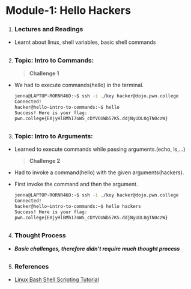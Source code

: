 # Module-1: Hello Hackers

1. ### Lectures and Readings
- Learnt about linux, shell variables, basic shell commands
## 
2. ### Topic: Intro to Commands:
    >**Challenge 1**
- We had to execute commands(hello) in the terminal.
     ```bash
  jenna@LAPTOP-RORNR46D:~$ ssh -i ./key hacker@dojo.pwn.college
  Connected!
  hacker@hello~intro-to-commands:~$ hello
  Success! Here is your flag:
  pwn.college{EXjyHlBMhI7oWS_cDYVOUWb57KS.ddjNyUDL0gTN0czW}
    ```

##
3. ### Topic: Intro to Arguments:
- Learned to execute commands while passing arguments.(echo, ls,...)
  
    >**Challenge 2**
- Had to invoke a command(hello) with the given arguments(hackers).
- First invoke the command and then the argument.
    ```bash
    jenna@LAPTOP-RORNR46D:~$ ssh -i ./key hacker@dojo.pwn.college
    Connected!
    hacker@hello~intro-to-commands:~$ hello hackers
    Success! Here is your flag:
    pwn.college{EXjyHlBMhI7oWS_cDYVOUWb57KS.ddjNyUDL0gTN0czW}
    ```
## 
4. ### Thought Process
- **_Basic challenges, therefore didn't require much thought process_**

##
5. ### References
- [Linux Bash Shell Scripting Tutorial](https://bash.cyberciti.biz/guide/Main_Page)
  

  
